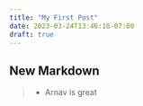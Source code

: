 ```yaml
---
title: "My First Post"
date: 2023-03-24T13:46:18-07:00
draft: true
---
```


##  New Markdown

> - Arnav is great
